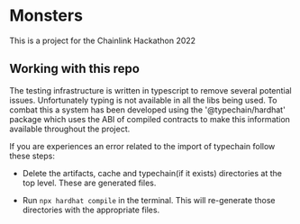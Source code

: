 # Monsters
This is a project for the Chainlink Hackathon 2022

## Working with this repo

The testing infrastructure is written in typescript to remove several potential issues. Unfortunately typing is not available in all the libs being used. To combat this a system has been developed using the '@typechain/hardhat' package which uses the ABI of compiled contracts to make this information available throughout the project. 

If you are experiences an error related to the import of typechain follow these steps:

- Delete the artifacts, cache and typechain(if it exists) directories at the top level. These are generated files.

- Run ```npx hardhat compile``` in the terminal. This will re-generate those directories with the appropriate files. 



